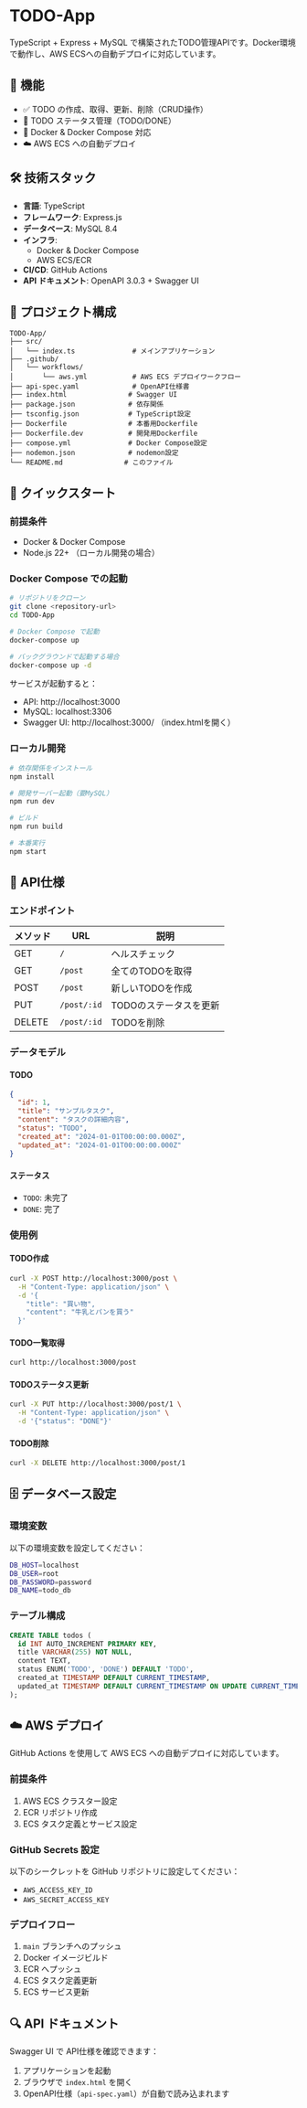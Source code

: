 # TODO-App

TypeScript + Express + MySQL で構築されたTODO管理APIです。Docker環境で動作し、AWS ECSへの自動デプロイに対応しています。

## 🚀 機能

- ✅ TODO の作成、取得、更新、削除（CRUD操作）
- 📝 TODO ステータス管理（TODO/DONE）
- 🐳 Docker & Docker Compose 対応
- ☁️ AWS ECS への自動デプロイ

## 🛠 技術スタック

- **言語**: TypeScript
- **フレームワーク**: Express.js
- **データベース**: MySQL 8.4
- **インフラ**:
  - Docker & Docker Compose
  - AWS ECS/ECR
- **CI/CD**: GitHub Actions
- **API ドキュメント**: OpenAPI 3.0.3 + Swagger UI

## 📁 プロジェクト構成

```
TODO-App/
├── src/
│   └── index.ts              # メインアプリケーション
├── .github/
│   └── workflows/
│       └── aws.yml           # AWS ECS デプロイワークフロー
├── api-spec.yaml             # OpenAPI仕様書
├── index.html               # Swagger UI
├── package.json             # 依存関係
├── tsconfig.json            # TypeScript設定
├── Dockerfile               # 本番用Dockerfile
├── Dockerfile.dev           # 開発用Dockerfile
├── compose.yml              # Docker Compose設定
├── nodemon.json             # nodemon設定
└── README.md               # このファイル
```

## 🚀 クイックスタート

### 前提条件

- Docker & Docker Compose
- Node.js 22+ （ローカル開発の場合）

### Docker Compose での起動

```bash
# リポジトリをクローン
git clone <repository-url>
cd TODO-App

# Docker Compose で起動
docker-compose up

# バックグラウンドで起動する場合
docker-compose up -d
```

サービスが起動すると：
- API: http://localhost:3000
- MySQL: localhost:3306
- Swagger UI: http://localhost:3000/ （index.htmlを開く）

### ローカル開発

```bash
# 依存関係をインストール
npm install

# 開発サーバー起動（要MySQL）
npm run dev

# ビルド
npm run build

# 本番実行
npm start
```

## 📖 API仕様

### エンドポイント

| メソッド | URL | 説明 |
|---------|-----|------|
| GET | `/` | ヘルスチェック |
| GET | `/post` | 全てのTODOを取得 |
| POST | `/post` | 新しいTODOを作成 |
| PUT | `/post/:id` | TODOのステータスを更新 |
| DELETE | `/post/:id` | TODOを削除 |

### データモデル

#### TODO

```json
{
  "id": 1,
  "title": "サンプルタスク",
  "content": "タスクの詳細内容",
  "status": "TODO",
  "created_at": "2024-01-01T00:00:00.000Z",
  "updated_at": "2024-01-01T00:00:00.000Z"
}
```

#### ステータス

- `TODO`: 未完了
- `DONE`: 完了

### 使用例

#### TODO作成

```bash
curl -X POST http://localhost:3000/post \
  -H "Content-Type: application/json" \
  -d '{
    "title": "買い物",
    "content": "牛乳とパンを買う"
  }'
```

#### TODO一覧取得

```bash
curl http://localhost:3000/post
```

#### TODOステータス更新

```bash
curl -X PUT http://localhost:3000/post/1 \
  -H "Content-Type: application/json" \
  -d '{"status": "DONE"}'
```

#### TODO削除

```bash
curl -X DELETE http://localhost:3000/post/1
```

## 🗄 データベース設定

### 環境変数

以下の環境変数を設定してください：

```bash
DB_HOST=localhost
DB_USER=root
DB_PASSWORD=password
DB_NAME=todo_db
```

### テーブル構成

```sql
CREATE TABLE todos (
  id INT AUTO_INCREMENT PRIMARY KEY,
  title VARCHAR(255) NOT NULL,
  content TEXT,
  status ENUM('TODO', 'DONE') DEFAULT 'TODO',
  created_at TIMESTAMP DEFAULT CURRENT_TIMESTAMP,
  updated_at TIMESTAMP DEFAULT CURRENT_TIMESTAMP ON UPDATE CURRENT_TIMESTAMP
);
```

## ☁️ AWS デプロイ

GitHub Actions を使用して AWS ECS への自動デプロイに対応しています。

### 前提条件

1. AWS ECS クラスター設定
2. ECR リポジトリ作成
3. ECS タスク定義とサービス設定

### GitHub Secrets 設定

以下のシークレットを GitHub リポジトリに設定してください：

- `AWS_ACCESS_KEY_ID`
- `AWS_SECRET_ACCESS_KEY`

### デプロイフロー

1. `main` ブランチへのプッシュ
2. Docker イメージビルド
3. ECR へプッシュ
4. ECS タスク定義更新
5. ECS サービス更新

## 🔍 API ドキュメント

Swagger UI で API仕様を確認できます：

1. アプリケーションを起動
2. ブラウザで `index.html` を開く
3. OpenAPI仕様（`api-spec.yaml`）が自動で読み込まれます
